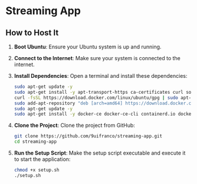 # Streaming App

## How to Host It

1. **Boot Ubuntu**: Ensure your Ubuntu system is up and running.

2. **Connect to the Internet**: Make sure your system is connected to the internet.

3. **Install Dependencies**: Open a terminal and install these dependencies:
    ```sh
    sudo apt-get update -y
    sudo apt-get install -y apt-transport-https ca-certificates curl software-properties-common git
    curl -fsSL https://download.docker.com/linux/ubuntu/gpg | sudo apt-key add -
    sudo add-apt-repository "deb [arch=amd64] https://download.docker.com/linux/ubuntu $(lsb_release -cs) stable"
    sudo apt-get update -y
    sudo apt-get install -y docker-ce docker-ce-cli containerd.io docker-compose-plugin docker-buildx-plugin
    ```

4. **Clone the Project**: Clone the project from GitHub:
    ```sh
    git clone https://github.com/9uifranco/streaming-app.git
    cd streaming-app
    ```

5. **Run the Setup Script**: Make the setup script executable and execute it to start the application:
    ```sh
    chmod +x setup.sh
    ./setup.sh
    ```